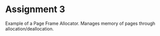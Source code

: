 # Assignment 3

Example of a Page Frame Allocator. Manages memory of pages through allocation/deallocation.